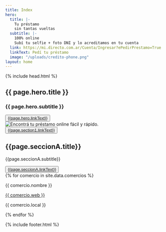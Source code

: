 ```yaml
---
title: Index
hero:
  title: |-
    Tu préstamo
    sin tantas vueltas
  subtitle: |-
    100% online
    Subí tu selfie + foto DNI y lo acreditamos en tu cuenta
  link: https://mi.directo.com.ar/Cuenta/Ingresar?ePedirPrestamo=True
  linkText: Pedí tu préstamo
  image: "/uploads/credito-phone.png"
layout: home
---
```


{% include head.html %}


<section class="bg_degrade bgCorners">
			<div class="main-container hero heroImage">
				<div class="heroTitle moduleLarge">
					<h1 class="heroTitleXL">{{ page.hero.title }}</h1>
					<h3>{{ page.hero.subtitle }}</h3>
					<button class="btn btn_large btnGreen btn-green__hover">
						<a href="{{page.hero.link}}" target="_self">{{page.hero.linkText}}</a>
					</button>
				</div>
        <div class="heroImagePosition">
	        <img src="{{page.hero.image}}" alt="Encontrá tu préstamo online fácil y rápido.">
	      </div>
      </div>
</section>

<section>
<div>

<button class="btn btn_large btnGreen btn-green__hover">
						<a href="{{page.section1.link}}" target="_self">{{page.section1.linkText}}</a>
					</button>

</div>
</section>
<div>
    <div>
    <h2>{{page.seccionA.title}}</h2>
    <p>{{page.seccionA.subtitle}}</p>
    <button class="btn btn_large">
						<a href="{{page.seccionA.link}}" target="_self">{{page.seccionA.linkText}}</a>
					</button>
    </div>
    <div>
    <img src="{{page.seccionA.image}}" alt="">
    </div>
</div>
<section>

<div>
{% for comercio in site.data.comercios %}
<div class="{{ comercio.categoria }}">
<p> {{ comercio.nombre }} </p>
<a href="{{ comercio.web }}">
{{ comercio.web }}
</a>
<p> {{ comercio.local }}</p>
</div>
{% endfor %}
</div>

{% include footer.html %}
